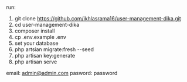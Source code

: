 run:
1.  git clone https://github.com/ikhlasrama16/user-management-dika.git
2.  cd user-management-dika
3.  composer install
4.  cp .env.example .env
5.  set your database
6.  php artsian migrate:fresh --seed
7.  php artisan key:generate
8.  php artisan serve

email: admin@admin.com
pasword: password
